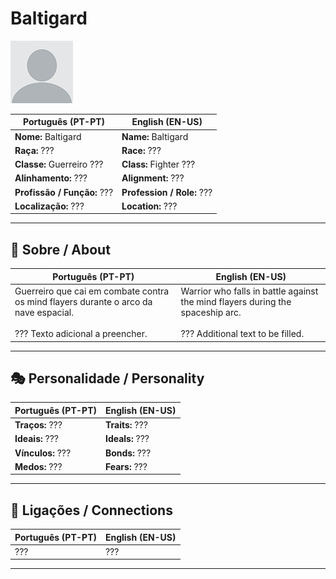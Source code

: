 # Baltigard

![Baltigard](docs/assets/npc/npc_blank.png)

| **Português (PT-PT)** | **English (EN-US)** |
| --------------------- | ------------------- |
| **Nome:** Baltigard | **Name:** Baltigard |
| **Raça:** ??? | **Race:** ??? |
| **Classe:** Guerreiro ??? | **Class:** Fighter ??? |
| **Alinhamento:** ??? | **Alignment:** ??? |
| **Profissão / Função:** ??? | **Profession / Role:** ??? |
| **Localização:** ??? | **Location:** ??? |

---

## 📖 Sobre / About

| **Português (PT-PT)** | **English (EN-US)** |
| --------------------- | ------------------- |
| Guerreiro que cai em combate contra os mind flayers durante o arco da nave espacial. <br><br>??? Texto adicional a preencher. | Warrior who falls in battle against the mind flayers during the spaceship arc. <br><br>??? Additional text to be filled. |

---

## 🎭 Personalidade / Personality

| **Português (PT-PT)** | **English (EN-US)** |
| --------------------- | ------------------- |
| **Traços:** ??? | **Traits:** ??? |
| **Ideais:** ??? | **Ideals:** ??? |
| **Vínculos:** ??? | **Bonds:** ??? |
| **Medos:** ??? | **Fears:** ??? |

---

## 🔗 Ligações / Connections

| **Português (PT-PT)** | **English (EN-US)** |
| --------------------- | ------------------- |
| ??? | ??? |

---
